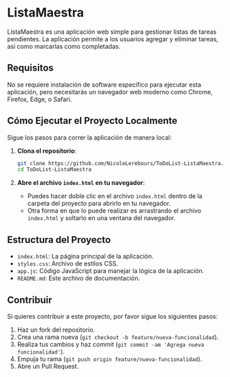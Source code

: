 # ListaMaestra

ListaMaestra es una aplicación web simple para gestionar listas de tareas pendientes. La aplicación permite a los usuarios agregar y eliminar tareas, así como marcarlas como completadas.

## Requisitos

No se requiere instalación de software específico para ejecutar esta aplicación, pero necesitarás un navegador web moderno como Chrome, Firefox, Edge, o Safari.

## Cómo Ejecutar el Proyecto Localmente

Sigue los pasos para correr la aplicación de manera local:

1. **Clona el repositorio**:
    ```bash
    git clone https://github.com/NicoleLerebours/ToDoList-ListaMaestra.git
    cd ToDoList-ListaMaestra
    ```

2. **Abre el archivo `index.html` en tu navegador**:
    - Puedes hacer doble clic en el archivo `index.html` dentro de la carpeta del proyecto para abrirlo en tu navegador.
    - Otra forma en que lo puede realizar es arrastrando el archivo `index.html` y soltarlo en una ventana del navegador.

## Estructura del Proyecto

- `index.html`: La página principal de la aplicación.
- `styles.css`: Archivo de estilos CSS.
- `app.js`: Código JavaScript para manejar la lógica de la aplicación.
- `README.md`: Este archivo de documentación.

## Contribuir

Si quieres contribuir a este proyecto, por favor sigue los siguientes pasos:

1. Haz un fork del repositorio.
2. Crea una rama nueva (`git checkout -b feature/nueva-funcionalidad`).
3. Realiza tus cambios y haz commit (`git commit -am 'Agrega nueva funcionalidad'`).
4. Empuja tu rama (`git push origin feature/nueva-funcionalidad`).
5. Abre un Pull Request.
